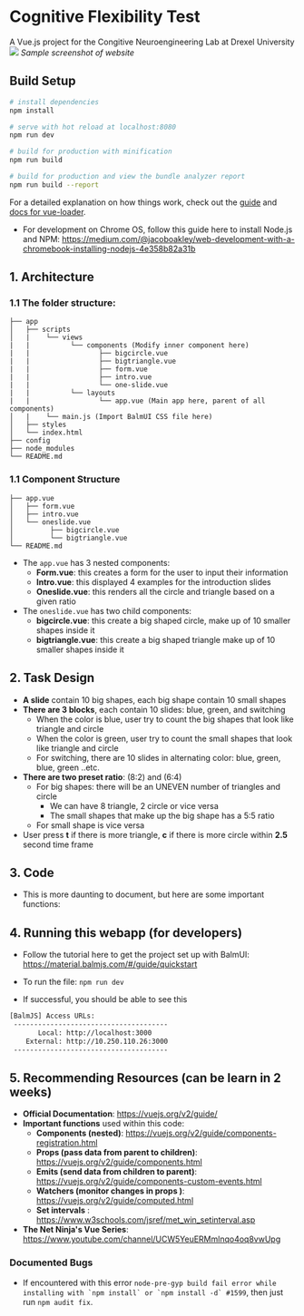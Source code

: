 # Cognitive Flexibility Test 

A Vue.js project for the Congitive Neuroengineering Lab at Drexel University 
![](https://user-images.githubusercontent.com/22923895/54078166-a0fae880-4291-11e9-8613-523ad6f3824e.png) 
 *Sample screenshot of website* 


## Build Setup

``` bash
# install dependencies
npm install

# serve with hot reload at localhost:8080
npm run dev

# build for production with minification
npm run build

# build for production and view the bundle analyzer report
npm run build --report
```

For a detailed explanation on how things work, check out the [guide](http://vuejs-templates.github.io/webpack/) and [docs for vue-loader](http://vuejs.github.io/vue-loader).



- For development on Chrome OS, follow this guide here to install Node.js and NPM: https://medium.com/@jacoboakley/web-development-with-a-chromebook-installing-nodejs-4e358b82a31b 



## 1. Architecture 

### 1.1 The folder structure:  
```
├── app 
│   ├── scripts 
│   |    └── views 
|   |          └── components (Modify inner component here) 
|   |                 ├── bigcircle.vue 
|   |                 ├── bigtriangle.vue 
|   |                 ├── form.vue 
|   |                 ├── intro.vue 
|   |                 └── one-slide.vue 
|   |          └── layouts 
|   |                 └── app.vue (Main app here, parent of all components) 
│   |    └── main.js (Import BalmUI CSS file here) 
│   ├── styles
│   └── index.html  
├── config
├── node_modules 
└── README.md

```

### 1.1 Component Structure
```
├── app.vue 
│   ├── form.vue  
│   ├── intro.vue 
│   └── oneslide.vue 
│         ├── bigcircle.vue
│         └── bigtriangle.vue
└── README.md
```

- The `app.vue` has 3 nested components: 
   - **Form.vue**: this creates a form for the user to input their information 
   - **Intro.vue**: this displayed 4 examples for the introduction slides 
   - **Oneslide.vue**: this renders all the circle and triangle based on a given ratio 
- The `oneslide.vue` has two child components: 
   - **bigcircle.vue**: this create a big shaped circle, make up of 10 smaller shapes inside it 
   - **bigtriangle.vue**: this create a big shaped triangle make up of 10 smaller shapes inside it  


## 2. Task Design 
- **A slide** contain 10 big shapes, each big shape contain 10 small shapes 
- **There are 3 blocks**, each contain 10 slides: blue, green, and switching  
   + When the color is blue, user try to count the big shapes that look like triangle and circle 
   + When the color is green, user try to count the small shapes that look like triangle and circle 
   + For switching, there are 10 slides in alternating color: blue, green, blue, green ..etc. 
- **There are two preset ratio**: (8:2) and (6:4) 
   + For big shapes: there will be an UNEVEN number of triangles and circle 
      + We can have 8 triangle, 2 circle or vice versa
      + The small shapes that make up the big shape has a 5:5 ratio  
   + For small shape is vice versa
- User press **t** if there is more triangle, **c** if there is more circle within **2.5** second time frame 


## 3. Code 
- This is more daunting to document, but here are some important functions: 


## 4.  Running this webapp (for developers) 
- Follow the tutorial here to get the project set up with BalmUI: 
https://material.balmjs.com/#/guide/quickstart 
- To run the file: 
`npm run dev` 

- If successful, you should be able to see this
```bash 
[BalmJS] Access URLs:
 --------------------------------------
       Local: http://localhost:3000
    External: http://10.250.110.26:3000
 --------------------------------------
``` 

## 5. Recommending Resources (can be learn in 2 weeks)
- **Official Documentation**: https://vuejs.org/v2/guide/ 
- **Important functions** used within this code: 
   - **Components (nested)**: https://vuejs.org/v2/guide/components-registration.html 
   - **Props (pass data from parent to children)**: https://vuejs.org/v2/guide/components.html 
   - **Emits (send data from children to parent)**: https://vuejs.org/v2/guide/components-custom-events.html 
   - **Watchers (monitor changes in props )**: https://vuejs.org/v2/guide/computed.html 
   - **Set intervals** : https://www.w3schools.com/jsref/met_win_setinterval.asp  
- **The Net Ninja's Vue Series**: https://www.youtube.com/channel/UCW5YeuERMmlnqo4oq8vwUpg  





### Documented Bugs
- If encountered with this error ```node-pre-gyp build fail error while installing with `npm install` or `npm install -d` #1599```, then just run `npm audit fix`. 


 
